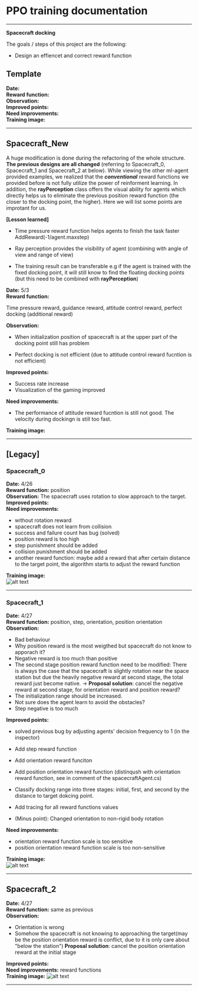 # **PPO training documentation** 


---

**Spacecraft docking**

The goals / steps of this project are the following:
* Design an effiencet and correct reward function

[spacecraft_0]: ./Tensorboard/Spacecraft_0/spacecraft_0.png 
[spacecraft_1]: ./Tensorboard/Spacecraft_1/spacecraft_1.JPG 
[spacecraft_2]: ./Tensorboard/Spacecraft_2/spacecraft_2.JPG 

## Template
**Date:**<br>
**Reward function:**<br>
**Observation:**<br>
**Improved points:**<br> 
**Need improvements:**<br>
**Training image:** <br>


---
## Spacecraft_New
A huge modification is done during the refactoring of the whole structure.
**The previous designs are all changed** (referring to Spacecraft_0, Spacecraft_1 and Spacecraft_2 at below). While viewing the other ml-agent provided examples, we realized that the **_conventional_** reward functions we provided before is not fully utilize the power of reinforment learning. In addition, the **rayPerception** class offers the visual ability for agents which directly helps us to eliminate the previous position reward function (the closer to the docking point, the higher). Here we will list some points are improtant for us.

**[Lesson learned]**
* Time pressure reward function helps agents to finish the task faster AddReward(-1/agent.maxstep)

* Ray perception provides the visibility of agent (combining with angle of view and range of view)

* The training result can be transferable e.g if the agent is trained with the fixed docking point, it will still know to find the floating docking points (but this need to be combined with **rayPerception**)


**Date:** 5/3<br>
**Reward function:** 

Time pressure reward, guidance reward, attitude control reward, perfect docking (additional reward)<br>

**Observation:** 
* When initialization position of spacecraft is at the upper part of the docking point still has problem 

* Perfect docking is not efficient (due to attitude control reward fucntion is not efficient)<br>

**Improved points:**
* Success rate increase
* Visualization of the gaming improved <br>
 
**Need improvements:**
* The performance of attitude reward fucntion is still not good. The velocity during dockingn is still too fast.<br>

**Training image:** <br>


---
## [Legacy]
### Spacecraft_0


**Date:** 4/26 <br>
**Reward function:** position <br>
**Observation:** The spacecraft uses rotation to slow approach to the target. <br>
**Improved points:**<br> 
**Need improvements:** 
* without rotation reward
* spacecraft does not learn from collision	
* success and failure count has bug	(solved)
* position reward is too high	
* step punishment should be added	
* collision punishment should be added
* another reward function: maybe add a reward that after certain distance to the target point, the algorithm starts to adjust the reward function <br>

**Training image:** <br>
![alt text][spacecraft_0]

---



### Spacecraft_1

**Date:** 4/27 <br>
**Reward function:** position, step, orientation, position orientation <br>
**Observation:**
* Bad behaviour 
* Why position reward is the most weigthed but spacecraft do not know to apporach it?
* Negative reward is too much than positive 
* The second stage position reward function need to be modified: There is always the case that the spacecraft is slightly rotation near the space station but due the heavily negative reward at second stage, the total reward just become native. 
-> **Proposal solution**: cancel the negative reward at second stage, for orientation reward and position reward?
* The initialization range should be increased.
* Not sure does the agent learn to avoid the obstacles?
* Step negative is too much <br>

**Improved points:** <br>

* solved previous bug by adjusting agents' decision frequency to 1 (in the inspector)
* Add step reward function
* Add orientation reward funciton
* Add position orientation reward function (distinqush with orientation reward function, see in comment of the spacecraftAgent.cs)
* Classify docking range into three stages: initial, first, and second by the distance to target dokcing point. 
* Add tracing for all reward functions values

* (Minus point): Changed orientation to non-rigid body rotation <br> 

**Need improvements:**

* orientation reward function scale is too sensitive
* position orientation reward function scale is too non-sensitive <br>

**Training image:** <br>
![alt text][spacecraft_1]

---
## Spacecraft_2

**Date:** 4/27 <br>
**Reward function:** same as previous <br>
**Observation:** 
* Orientation is wrong 
* Somehow the spacecraft is not knowing to approaching the target(may be the position orientation reward is conflict, due to it is only care about "below the station") **Proposal solution**: cancel the position orientation reward at the initial stage<br>

**Improved points:**<br> 
**Need improvements:** reward functions<br>
**Training image:** 
![alt text][spacecraft_2]
<br>

 --- 
